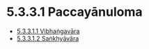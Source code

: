 # 5.3.3.1 Paccayānuloma

* [5.3.3.1.1 Vibhaṅgavāra](5.3.3.1/5.3.3.1.1.md)
* [5.3.3.1.2 Saṅkhyāvāra](5.3.3.1/5.3.3.1.2.md)
